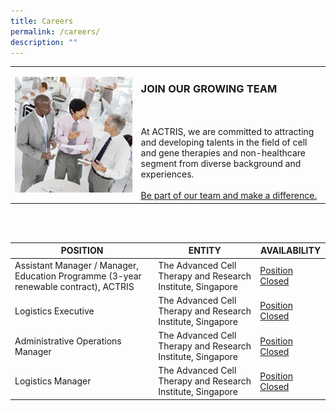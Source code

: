 ```yaml
---
title: Careers
permalink: /careers/
description: ""
---
```

<table>
	<tbody>
		<tr>
			<td style="width:40%">
				<img src="/images/shutterstock_376756795-1.jpg" align="right">
			</td>
			<td style="width:60%">
				<h3>JOIN OUR GROWING TEAM</h3>
				<br><br>
At ACTRIS, we are committed to attracting and developing talents in the field of cell and gene therapies and non-healthcare segment from diverse background and experiences.
<br><br>
<a href="https://careers.mohh.com.sg/CRIS/go/CRIS/680844/">Be part of our team and make a difference.</a>
			</td>
		</tr>
	</tbody>
	</table>

<br><br>

<table>
   <thead>
      <tr>
         <th>POSITION</th>
         <th>ENTITY</th>
         <th>AVAILABILITY</th>
      </tr>
   </thead>
   <tbody>
      <tr>
         <td>Assistant Manager / Manager, Education Programme (3-year renewable contract), ACTRIS</td>
         <td>The Advanced Cell Therapy and Research Institute, Singapore</td>
         <td>
            <div><a href="https://www.actris.sg/wp-content/uploads/2021/07/Assistant-Manager-Manager-Education-Programme-3-year-renewable-contra....pdf">Position Closed</a></div>
         </td>
      </tr>
      <tr>
         <td>Logistics Executive</td>
         <td>The Advanced Cell Therapy and Research Institute, Singapore</td>
         <td>
            <div><a href="https://www.actris.sg/wp-content/uploads/2021/02/Logistics-Executive_Job-posting-on-CRIS-website.pdf">Position Closed</a></div>
         </td>
      </tr>
      <tr>
         <td>Administrative Operations Manager</td>
         <td>The Advanced Cell Therapy and Research Institute, Singapore</td>
         <td>
            <div><a href="https://www.actris.sg/wp-content/uploads/2021/02/Administrative-Operations-Manager-_Job-posting-on-CRIS-website.pdf">Position Closed</a></div>
         </td>
      </tr>
      <tr>
         <td>Logistics Manager</td>
         <td>The Advanced Cell Therapy and Research Institute, Singapore</td>
         <td>
            <div><a href="https://www.actris.sg/wp-content/uploads/2021/02/Logistics-Manager_Job-posting-on-CRIS-website.pdf">Position Closed</a></div>
         </td>
      </tr>
   </tbody>
</table>